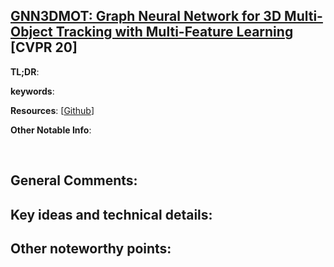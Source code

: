 [GNN3DMOT: Graph Neural Network for 3D Multi-Object Tracking with Multi-Feature Learning](https://arxiv.org/pdf/2006.07327.pdf) [CVPR 20]
---------------	

__TL;DR__: 

__keywords__: 

__Resources__: [[Github](https://github.com/xinshuoweng/GNN3DMOT)] 

__Other Notable Info__: 

<br/>    

General Comments:
------

Key ideas and technical details:
------



Other noteworthy points:
------




